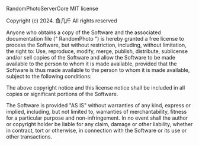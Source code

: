 RandomPhotoServerCore MIT license

Copyright (c) 2024. 鱼几斤 All rights reserved

Anyone who obtains a copy of the Software and the associated documentation file (" RandomPhoto ") is hereby granted a free license to process the Software, but without restriction, including, without limitation, the right to:
Use, reproduce, modify, merge, publish, distribute, sublicense and/or sell copies of the Software and allow the Software to be made available to the person to whom it is made available, provided that the Software is thus made available to the person to whom it is made available, subject to the following conditions:

The above copyright notice and this license notice shall be included in all copies or significant portions of the Software.

The Software is provided "AS IS" without warranties of any kind, express or implied, including, but not limited to, warranties of merchantability, fitness for a particular purpose and non-infringement. In no event shall the author or copyright holder be liable for any claim, damage or other liability, whether in contract, tort or otherwise, in connection with the Software or its use or other transactions.